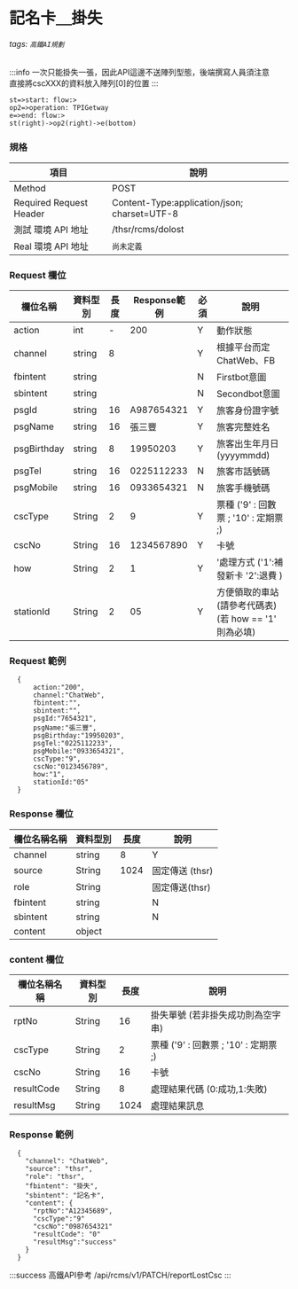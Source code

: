 # 記名卡＿掛失
###### tags: `高鐵AI規劃`

:::info
一次只能掛失一張，因此API這邊不送陣列型態，後端撰寫人員須注意<br>直接將cscXXX的資料放入陣列[0]的位置
:::

```flow
st=>start: flow:>
op2=>operation: TPIGetway
e=>end: flow:>
st(right)->op2(right)->e(bottom)
```


### 規格

  項目 | 說明
  ---- | ---
  Method | POST
  Required Request Header |  Content-Type:application/json; charset=UTF-8
  測試 環境 API 地址|/thsr/rcms/dolost
  Real 環境 API 地址 | `尚未定義`

### Request 欄位

欄位名稱 | 資料型別| 長度|Response範例| 必須 | 說明
--------- | ------- |-----| --------|--------|--------
action |int | - | 200 | Y | 動作狀態
channel | string | 8| | Y |根據平台而定 ChatWeb、FB
fbintent | string ||| N | Firstbot意圖
sbintent | string || | N | Secondbot意圖
psgId|string | 16 |A987654321| Y | 旅客身份證字號
psgName|string | 16 |  張三豐| Y | 旅客完整姓名
psgBirthday|string | 8 | 19950203| Y | 旅客出生年月日(yyyymmdd)
psgTel|string | 16 |0225112233| N | 旅客市話號碼
psgMobile|string | 16 |0933654321 | N | 旅客手機號碼
cscType	|String|2|9|Y|票種 ('9' : 回數票 ; '10' : 定期票 ;)
cscNo	|String|16|1234567890|Y|卡號
how	|String|2|1|Y|'處理方式 ('1':補發新卡 '2':退費 )
stationId	|String|2|05 |Y| 方便領取的車站 (請參考代碼表)<br>(若 how == '1' 則為必填)


### Request 範例
```
  {   
      action:"200",
      channel:"ChatWeb",
      fbintent:"",
      sbintent:"",
      psgId:"7654321",
      psgName:"張三豐",
      psgBirthday:"19950203",
      psgTel:"0225112233",
      psgMobile:"0933654321",
      cscType:"9",
      cscNo:"0123456789",
      how:"1",
      stationId:"05"
  }
```

### Response 欄位

  欄位名稱名稱 | 資料型別| 長度| 說明
  --------- | ------- |-----| --------
  channel | string | 8|  Y |根據平台而定 ChatWeb、FB
  source |String |1024| 固定傳送 (thsr)
  role |String||固定傳送(thsr)
  fbintent | string | | N | Firstbot意圖
  sbintent | string | | N | Secondbot意圖
  content | object |  | 

### content 欄位  

  欄位名稱名稱 | 資料型別| 長度 | 說明
  --------- | ------- |-----| --------
  rptNo	|String|16|掛失單號 (若非掛失成功則為空字串)
  cscType|String|2|票種 ('9' : 回數票 ; '10' : 定期票 ;)
  cscNo	|String|16|卡號
  resultCode|	String|8|處理結果代碼  (0:成功,1:失敗)
  resultMsg	|String|1024|處理結果訊息

### Response 範例

```
  {
    "channel": "ChatWeb",
    "source": "thsr",
    "role": "thsr",
    "fbintent": "掛失",
    "sbintent": "記名卡",    
    "content": {
      "rptNo":"A12345689",
      "cscType":"9"
      "cscNo":"0987654321"
      "resultCode":	"0"
      "resultMsg":"success"
    }
  }
```

:::success
高鐵API參考
/api/rcms/v1/PATCH/reportLostCsc
:::
